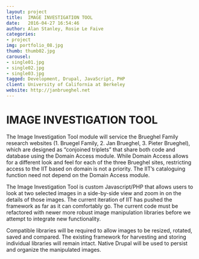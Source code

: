 ```yaml
---
layout: project
title:  IMAGE INVESTIGATION TOOL
date:   2016-04-27 16:54:46
author: Alan Stanley, Rosie Le Faive
categories:
- project
img: portfolio_08.jpg
thumb: thumb02.jpg
carousel:
- single01.jpg
- single02.jpg
- single03.jpg
tagged: Development, Drupal, JavaScript, PHP
client: University of California at Berkeley
website: http://janbrueghel.net
---
```

# IMAGE INVESTIGATION TOOL

The Image Investigation Tool module will service the Brueghel Family research websites (1. Bruegel Family, 2. Jan Brueghel, 3. Pieter Brueghel), which are designed as “conjoined triplets” that share both code and database using the Domain Access module. While Domain Access allows for a different look and feel for each of the three Brueghel sites, restricting access to the IIT based on domain is not a priority. The IIT’s cataloguing function need not depend on the Domain Access module.

The Image Investigation Tool is custom Javascript/PHP that allows users to look at two selected images in a side-by-side view and zoom in on the details of those images. The current iteration of IIT has pushed the framework as far as it can comfortably go. The current code must be refactored with newer more robust image manipulation libraries before we attempt to integrate new functionality.

Compatible libraries will be required to allow images to be resized, rotated, saved and compared. The existing framework for harvesting and storing individual libraries will remain intact. Native Drupal will be used to persist and organize the manipulated images. 
